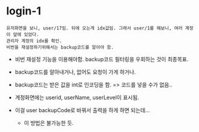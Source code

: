 # login-1

    유저화면을 보니, user/17임. 뒤에 오는게 idx값임. 그래서 user/1를 해보니, 여러 계정이 앞에 있었다. 
    관리자 계정의 idx를 확인.
    비번을 재설정하기위해서는 backup코드를 알아야 함. 
    
- 비번 재설정 기능을 이용해야함. backup코드 필터링을 우회하는 것이 최종목표.

- backup코드를 알아내거나, 없어도 요청이 가게 하거나. 

- backup코드는 받은 값을 int로 인코딩을 함. => 코드를 넣을 수가 없음..

- 계정화면에는 userid, userName, userLevel이 표시됨. 
- 이걸 user backupCode로 바꿔서 출력을 하게 하면 되는데...
    - 이 방법은 불가능한 듯. 
